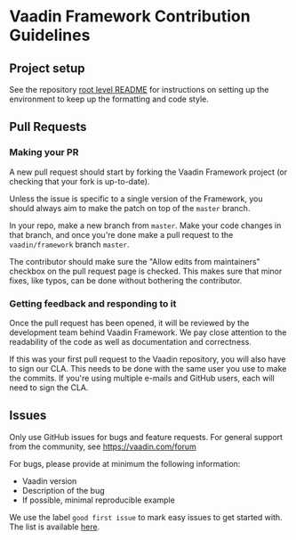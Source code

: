 # Vaadin Framework Contribution Guidelines

## Project setup

See the repository [root level README](https://github.com/vaadin/framework/blob/master/README.md) for instructions on setting up the environment to keep up the formatting and code style.

## Pull Requests

### Making your PR

A new pull request should start by forking the Vaadin Framework project (or checking that your fork is up-to-date).

Unless the issue is specific to a single version of the Framework, you should always aim to make the patch on top of the `master` branch.

In your repo, make a new branch from `master`. Make your code changes in that branch, and once you're done make a pull request to the `vaadin/framework` branch `master`.

The contributor should make sure the "Allow edits from maintainers" checkbox on the pull request page is checked. This makes sure that minor fixes, like typos, can be done without bothering the contributor.

### Getting feedback and responding to it

Once the pull request has been opened, it will be reviewed by the development team behind Vaadin Framework. We pay close attention to the readability of the code as well as documentation and correctness.

If this was your first pull request to the Vaadin repository, you will also have to sign our CLA. This needs to be done with the same user you use to make the commits. If you're using multiple e-mails and GitHub users, each will need to sign the CLA.

## Issues

Only use GitHub issues for bugs and feature requests. For general support from the community, see https://vaadin.com/forum

For bugs, please provide at minimum the following information:
- Vaadin version
- Description of the bug
- If possible, minimal reproducible example

We use the label `good first issue` to mark easy issues to get started with. The list is available [here](https://github.com/vaadin/framework/issues?q=is%3Aissue+is%3Aopen+label%3A%22good+first+issue%22).
